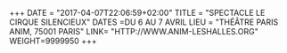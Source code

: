 +++
DATE = "2017-04-07T22:06:59+02:00"
TITLE = "SPECTACLE LE CIRQUE SILENCIEUX"
DATES =DU 6 AU 7 AVRIL
LIEU = "THÉÂTRE PARIS ANIM, 75001 PARIS"
LINK= "HTTP://WWW.ANIM-LESHALLES.ORG"
WEIGHT=9999950
+++